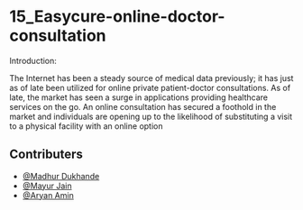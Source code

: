 # 15_Easycure-online-doctor-consultation

Introduction:

The Internet has been a steady source of medical data previously; it has just as of late been utilized for online private patient-doctor consultations. As of late, the market has seen a surge in applications providing healthcare services on the go. An online consultation has secured a foothold in the market and individuals are opening up to the likelihood of substituting a visit to a physical facility with an online option

## Contributers

- [@Madhur Dukhande](https://github.com/madhurd2002)
- [@Mayur Jain](https://github.com/Mayur1304)
- [@Aryan Amin](https://github.com/aryan299)

